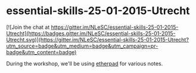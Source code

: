 # essential-skills-25-01-2015-Utrecht

[![Join the chat at https://gitter.im/NLeSC/essential-skills-25-01-2015-Utrecht](https://badges.gitter.im/NLeSC/essential-skills-25-01-2015-Utrecht.svg)](https://gitter.im/NLeSC/essential-skills-25-01-2015-Utrecht?utm_source=badge&utm_medium=badge&utm_campaign=pr-badge&utm_content=badge)


During the workshop, we'll be using [etherpad](http://pad.software-carpentry.org/essential-skills-25-01-2015-Utrecht) for various notes.
